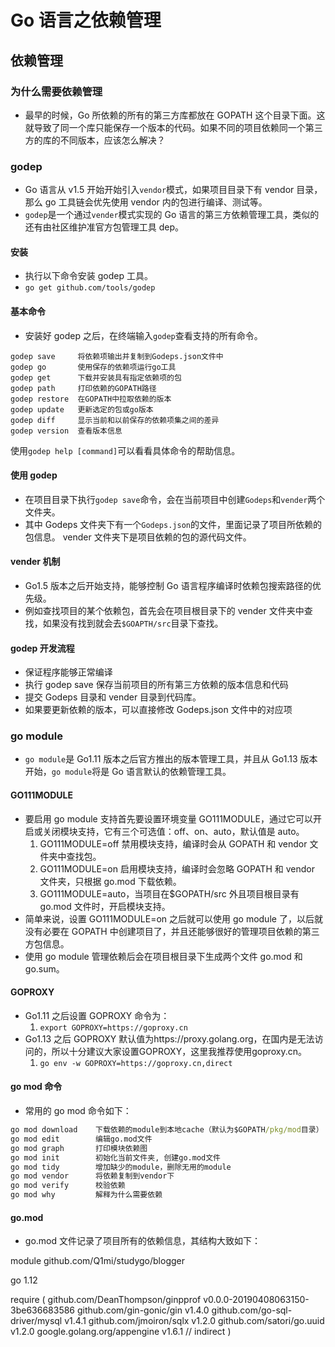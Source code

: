 # Go 语言之依赖管理

## 依赖管理

### 为什么需要依赖管理

- 最早的时候，Go 所依赖的所有的第三方库都放在 GOPATH 这个目录下面。这就导致了同一个库只能保存一个版本的代码。如果不同的项目依赖同一个第三方的库的不同版本，应该怎么解决？

### godep

- Go 语言从 v1.5 开始开始引入`vendor`模式，如果项目目录下有 vendor 目录，那么 go 工具链会优先使用 vendor 内的包进行编译、测试等。
- `godep`是一个通过`vender`模式实现的 Go 语言的第三方依赖管理工具，类似的还有由社区维护准官方包管理工具 dep。

#### 安装

- 执行以下命令安装 godep 工具。
- `go get github.com/tools/godep`

#### 基本命令

- 安装好 godep 之后，在终端输入`godep`查看支持的所有命令。

```shell
godep save     将依赖项输出并复制到Godeps.json文件中
godep go       使用保存的依赖项运行go工具
godep get      下载并安装具有指定依赖项的包
godep path     打印依赖的GOPATH路径
godep restore  在GOPATH中拉取依赖的版本
godep update   更新选定的包或go版本
godep diff     显示当前和以前保存的依赖项集之间的差异
godep version  查看版本信息
```

使用`godep help [command]`可以看看具体命令的帮助信息。

#### 使用 godep

- 在项目目录下执行`godep save`命令，会在当前项目中创建`Godeps`和`vender`两个文件夹。
- 其中 Godeps 文件夹下有一个`Godeps.json`的文件，里面记录了项目所依赖的包信息。 vender 文件夹下是项目依赖的包的源代码文件。

#### vender 机制

- Go1.5 版本之后开始支持，能够控制 Go 语言程序编译时依赖包搜索路径的优先级。
- 例如查找项目的某个依赖包，首先会在项目根目录下的 vender 文件夹中查找，如果没有找到就会去`$GOAPTH/src`目录下查找。

#### godep 开发流程

- 保证程序能够正常编译
- 执行 godep save 保存当前项目的所有第三方依赖的版本信息和代码
- 提交 Godeps 目录和 vender 目录到代码库。
- 如果要更新依赖的版本，可以直接修改 Godeps.json 文件中的对应项

### go module

- `go module`是 Go1.11 版本之后官方推出的版本管理工具，并且从 Go1.13 版本开始，`go module`将是 Go 语言默认的依赖管理工具。

#### GO111MODULE

- 要启用 go module 支持首先要设置环境变量 GO111MODULE，通过它可以开启或关闭模块支持，它有三个可选值：off、on、auto，默认值是 auto。
  1. GO111MODULE=off 禁用模块支持，编译时会从 GOPATH 和 vendor 文件夹中查找包。
  2. GO111MODULE=on 启用模块支持，编译时会忽略 GOPATH 和 vendor 文件夹，只根据 go.mod 下载依赖。
  3. GO111MODULE=auto，当项目在$GOPATH/src 外且项目根目录有 go.mod 文件时，开启模块支持。
- 简单来说，设置 GO111MODULE=on 之后就可以使用 go module 了，以后就没有必要在 GOPATH 中创建项目了，并且还能够很好的管理项目依赖的第三方包信息。
- 使用 go module 管理依赖后会在项目根目录下生成两个文件 go.mod 和 go.sum。

#### GOPROXY

- Go1.11 之后设置 GOPROXY 命令为：
  1. `export GOPROXY=https://goproxy.cn`
- Go1.13 之后 GOPROXY 默认值为https://proxy.golang.org，在国内是无法访问的，所以十分建议大家设置GOPROXY，这里我推荐使用goproxy.cn。
  1. `go env -w GOPROXY=https://goproxy.cn,direct`

#### go mod 命令

- 常用的 go mod 命令如下：

```bat
go mod download    下载依赖的module到本地cache（默认为$GOPATH/pkg/mod目录）
go mod edit        编辑go.mod文件
go mod graph       打印模块依赖图
go mod init        初始化当前文件夹, 创建go.mod文件
go mod tidy        增加缺少的module，删除无用的module
go mod vendor      将依赖复制到vendor下
go mod verify      校验依赖
go mod why         解释为什么需要依赖
```

#### go.mod

- go.mod 文件记录了项目所有的依赖信息，其结构大致如下：


module github.com/Q1mi/studygo/blogger

go 1.12

require (
	github.com/DeanThompson/ginpprof v0.0.0-20190408063150-3be636683586
	github.com/gin-gonic/gin v1.4.0
	github.com/go-sql-driver/mysql v1.4.1
	github.com/jmoiron/sqlx v1.2.0
	github.com/satori/go.uuid v1.2.0
	google.golang.org/appengine v1.6.1 // indirect
)

